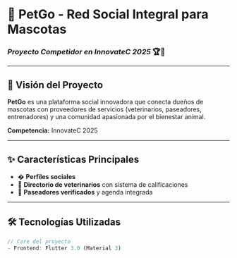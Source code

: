 # 🐾 PetGo - Red Social Integral para Mascotas  
### *Proyecto Competidor en InnovateC 2025* 🏆🚀  

---

## 📌 Visión del Proyecto  
**PetGo** es una plataforma social innovadora que conecta dueños de mascotas con proveedores de servicios (veterinarios, paseadores, entrenadores) y una comunidad apasionada por el bienestar animal.  

**Competencia:** InnovateC 2025

---

## ✨ Características Principales  
- � **Perfiles sociales**  
- 🏥 **Directorio de veterinarios** con sistema de calificaciones  
- 🚶 **Paseadores verificados** y agenda integrada    

---

## 🛠 Tecnologías Utilizadas  
```dart
// Core del proyecto
- Frontend: Flutter 3.0 (Material 3)
